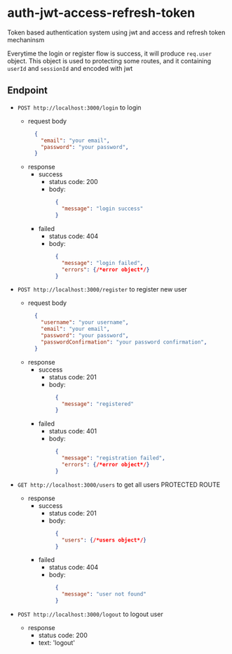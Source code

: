 # auth-jwt-access-refresh-token

Token based authentication system using jwt and access and refresh token mechaninsm

Everytime the login or register flow is success, it will produce `req.user` object.
This object is used to protecting some routes, and it containing `userId` and `sessionId`
and encoded with jwt

## Endpoint
- `POST http://localhost:3000/login` to login
  - request body
    ```json
      {
        "email": "your email",
        "password": "your password",
      }
    ```
  - response
    - success
      - status code: 200
      - body:
        ```json
          {
            "message": "login success"
          }
        ```
    - failed
      - status code: 404
      - body:
        ```json
          {
            "message": "login failed",
            "errors": {/*error object*/}
          }
        ```

- `POST http://localhost:3000/register` to register new user
  - request body
    ```json
      {
        "username": "your username",
        "email": "your email",
        "password": "your password",
        "passwordConfirmation": "your password confirmation",
      }
    ```
  - response
    - success
      - status code: 201
      - body:
        ```json
          {
            "message": "registered"
          }
        ```
    - failed
      - status code: 401
      - body:
        ```json
          {
            "message": "registration failed",
            "errors": {/*error object*/}
          }
        ```

- `GET http://localhost:3000/users` to get all users PROTECTED ROUTE
  - response
    - success
      - status code: 201
      - body:
        ```json
          {
            "users": {/*users object*/}
          }
        ```
    - failed
      - status code: 404
      - body:
        ```json
          {
            "message": "user not found"
          }
        ```

- `POST http://localhost:3000/logout` to logout user
  - response
    - status code: 200
    - text: 'logout'

